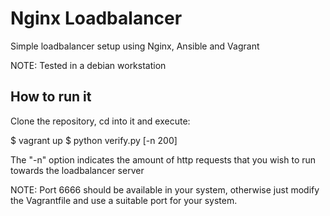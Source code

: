 Nginx Loadbalancer
==================

Simple loadbalancer setup using Nginx, Ansible and Vagrant

NOTE: Tested in a debian workstation

How to run it
-------------

Clone the repository, cd into it and execute:

$ vagrant up
$ python verify.py [-n 200]

The "-n" option indicates the amount of http requests that 
you wish to run towards the loadbalancer server

NOTE: Port 6666 should be available in your system, 
otherwise just modify the Vagrantfile and use a suitable port
for your system. 
